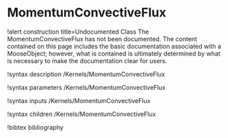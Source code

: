 <!-- MOOSE Documentation Stub: Remove this when content is added. -->

# MomentumConvectiveFlux

!alert construction title=Undocumented Class
The MomentumConvectiveFlux has not been documented. The content contained on this page
includes the basic documentation associated with a MooseObject; however, what is contained is
ultimately determined by what is necessary to make the documentation clear for users.

!syntax description /Kernels/MomentumConvectiveFlux

!syntax parameters /Kernels/MomentumConvectiveFlux

!syntax inputs /Kernels/MomentumConvectiveFlux

!syntax children /Kernels/MomentumConvectiveFlux

!bibtex bibliography

